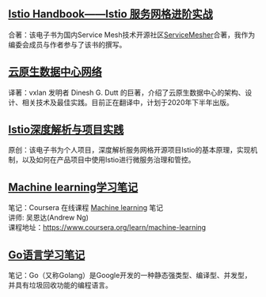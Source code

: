 
## [Istio Handbook——Istio 服务网格进阶实战](http://www.servicemesher.com/istio-handbook/) 

合著：该电子书为国内Service Mesh技术开源社区[ServiceMesher](https://servicemesher.com)合著，我作为编委会成员与作者参与了该书的撰写。

## [云原生数据中心网络](https://www.amazon.com/Cloud-Native-Data-Center-Networking/dp/1492045608)

译著：vxlan 发明者 Dinesh G. Dutt 的巨著，介绍了云原生数据中心的架构、设计、相关技术及最佳实践。目前正在翻译中，计划于2020年下半年出版。

## [Istio深度解析与项目实践](https://zhaohuabing.com/istio-practice)

原创：该电子书为个人项目，深度解析服务网格开源项目Istio的基本原理，实现机制，以及如何在产品项目中使用Istio进行微服务治理和管控。

## [Machine learning学习笔记](https://zhaohuabing.com/machine-learning) 

笔记：Coursera 在线课程 [Machine learning]( https://www.coursera.org/learn/machine-learning) 笔记<BR>
讲师: 吴恩达(Andrew Ng) <BR>
课程地址：https://www.coursera.org/learn/machine-learning<BR>

## [Go语言学习笔记](https://zhaohuabing.com/learning-golang/) 

笔记：Go（又称Golang）是Google开发的一种静态强类型、编译型、并发型，并具有垃圾回收功能的编程语言。
